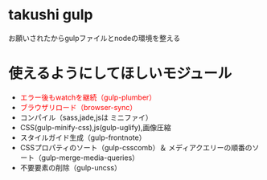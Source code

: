 # takushi gulp

お願いされたからgulpファイルとnodeの環境を整える

# 使えるようにしてほしいモジュール

* <span style="color: red;">エラー後もwatchを継続（gulp-plumber）</span>
* <span style="color: red;">ブラウザリロード（browser-sync）</span>
* コンパイル（sass,jade,jsは ミニファイ）
* CSS(gulp-minify-css),js(gulp-uglify),画像圧縮
* スタイルガイド生成（gulp-frontnote）
* CSSプロパティのソート（gulp-csscomb）＆ メディアクエリーの順番のソート（gulp-merge-media-queries）
* 不要要素の削除（gulp-uncss）
